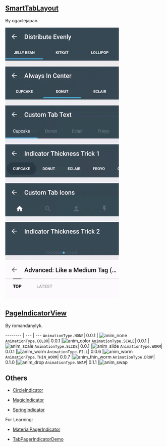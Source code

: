 
## [SmartTabLayout](https://github.com/ogaclejapan/SmartTabLayout)

By ogaclejapan.

![SmartTabLayout Demo1](https://raw.githubusercontent.com/ogaclejapan/SmartTabLayout/master/art/demo1.gif) ![SmartTabLayout Demo2](https://raw.githubusercontent.com/ogaclejapan/SmartTabLayout/master/art/demo2.gif)
![SmartTabLayout Demo3](https://raw.githubusercontent.com/ogaclejapan/SmartTabLayout/master/art/demo3.gif) ![SmartTabLayout Demo2](https://raw.githubusercontent.com/ogaclejapan/SmartTabLayout/master/art/demo4.gif)
![SmartTabLayout Demo5](https://raw.githubusercontent.com/ogaclejapan/SmartTabLayout/master/art/demo5.gif) ![SmartTabLayout Demo6](https://raw.githubusercontent.com/ogaclejapan/SmartTabLayout/master/art/demo6.gif)
![SmartTabLayout Demo7](https://raw.githubusercontent.com/ogaclejapan/SmartTabLayout/master/art/demo7.gif) 

## [PageIndicatorView](https://github.com/romandanylyk/PageIndicatorView)

By romandanylyk.

-------- | --- | ---
`AnimationType.NONE`| 0.0.1 | ![anim_none](https://raw.githubusercontent.com/romandanylyk/PageIndicatorView/master/assets/anim_none.gif)
`AnimationType.COLOR`| 0.0.1 |![anim_color](https://raw.githubusercontent.com/romandanylyk/PageIndicatorView/master/assets/anim_color.gif)
`AnimationType.SCALE`| 0.0.1 |![anim_scale](https://raw.githubusercontent.com/romandanylyk/PageIndicatorView/master/assets/anim_scale.gif)
`AnimationType.SLIDE`| 0.0.1 |![anim_slide](https://raw.githubusercontent.com/romandanylyk/PageIndicatorView/master/assets/anim_slide.gif)
`AnimationType.WORM`| 0.0.1 |![anim_worm](https://raw.githubusercontent.com/romandanylyk/PageIndicatorView/master/assets/anim_worm.gif)
`AnimationType.FILL`| 0.0.6 |![anim_worm](https://raw.githubusercontent.com/romandanylyk/PageIndicatorView/master/assets/anim_fill.gif)
`AnimationType.THIN_WORM`| 0.0.7 |![anim_thin_worm](https://raw.githubusercontent.com/romandanylyk/PageIndicatorView/master/assets/anim_thin_worm.gif)
`AnimationType.DROP`| 0.1.0 |![anim_drop](https://raw.githubusercontent.com/romandanylyk/PageIndicatorView/master/assets/anim_drop.gif)
`AnimationType.SWAP`| 0.1.1 |![anim_swap](https://raw.githubusercontent.com/romandanylyk/PageIndicatorView/master/assets/anim_swap.gif)

## Others

- [CircleIndicator](https://github.com/ongakuer/CircleIndicator)

- [MagicIndicator](https://github.com/hackware1993/MagicIndicator)

- [SpringIndicator](https://github.com/chenupt/SpringIndicator)

For Learning:

- [MaterialPagerIndicator](https://github.com/amlcurran/MaterialPagerIndicator)

- [TabPagerIndicatorDemo](https://github.com/shanyao0/TabPagerIndicatorDemo)
